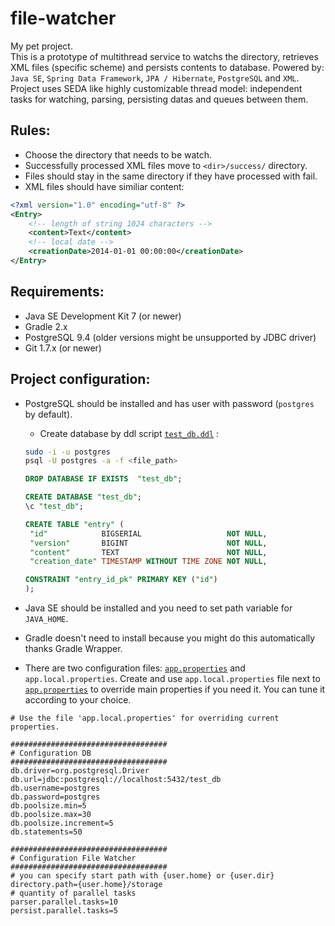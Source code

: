 file-watcher
=======

My pet project.  
This is a prototype of multithread service to watchs the directory, retrieves XML files (specific scheme) and persists contents to database. Powered by: `Java SE`, `Spring Data Framework`, `JPA / Hibernate`, `PostgreSQL` and `XML`. Project uses SEDA like highly customizable thread model: independent tasks for watching, parsing, persisting datas and queues between them.
  
  
## Rules:  

  * Choose the directory that needs to be watch. 
  * Successfully processed XML files move to `<dir>/success/` directory.
  * Files should stay in the same directory if they have processed with fail.
  * XML files should have similiar content:  
```xml  
<?xml version="1.0" encoding="utf-8" ?>
<Entry>
    <!-- length of string 1024 characters -->
    <content>Text</content>
    <!-- local date -->
    <creationDate>2014-01-01 00:00:00</creationDate>
</Entry>
```   

  
## Requirements:

  * Java SE Development Kit 7 (or newer)  
  * Gradle 2.x  
  * PostgreSQL 9.4 (older versions might be unsupported by JDBC driver)  
  * Git 1.7.x (or newer)  


## Project configuration:  

  * PostgreSQL should be installed and has user with password (`postgres` by default). 
    * Create database by ddl script [`test_db.ddl`](https://github.com/DmitriySh/file-watcher/blob/develop/src/main/resources/db/test_db.ddl) :
    ```sh  
    sudo -i -u postgres
    psql -U postgres -a -f <file_path>
    ```   
    ```sql  
    DROP DATABASE IF EXISTS  "test_db";

    CREATE DATABASE "test_db";
    \c "test_db";

    CREATE TABLE "entry" (
     "id"            BIGSERIAL                   NOT NULL,
     "version"       BIGINT                      NOT NULL,
     "content"       TEXT                        NOT NULL,
     "creation_date" TIMESTAMP WITHOUT TIME ZONE NOT NULL,

    CONSTRAINT "entry_id_pk" PRIMARY KEY ("id")
    );
    ```  
    
  * Java SE should be installed and you need to set path variable for `JAVA_HOME`.
  * Gradle doesn't need to install because you might do this automatically thanks Gradle Wrapper.
  * There are two configuration files:
[`app.properties`](https://github.com/DmitriySh/file-watcher/blob/develop/src/main/resources/app.properties) and `app.local.properties`. Create and use `app.local.properties` file next to [`app.properties`](https://github.com/DmitriySh/file-watcher/blob/develop/src/main/resources/app.properties) to override main properties if you need it. You can tune it according to your choice.
```properties  
# Use the file 'app.local.properties' for overriding current properties.
                                                                      
###################################
# Configuration DB
###################################
db.driver=org.postgresql.Driver
db.url=jdbc:postgresql://localhost:5432/test_db
db.username=postgres
db.password=postgres
db.poolsize.min=5
db.poolsize.max=30
db.poolsize.increment=5
db.statements=50

###################################
# Configuration File Watcher
###################################
# you can specify start path with {user.home} or {user.dir}
directory.path={user.home}/storage
# quantity of parallel tasks
parser.parallel.tasks=10
persist.parallel.tasks=5

```   

